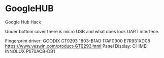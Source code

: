 # GoogleHUB
Google Hub Hack

Under bottom cover there is micro USB and what does look UART interfece.


Fingerprint driver: GOODIX GT9293 1803-B1AD  17AF0900 E7R931XD08 https://www.veswin.com/product-GT9293.html
Panel Display: CHIMEI INNOLUX P070ACB-DB1
